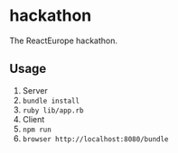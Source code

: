 # hackathon
The ReactEurope hackathon.

## Usage

1. Server
  1. `bundle install`
  2. `ruby lib/app.rb`
2. Client
  1. `npm run`
  2. `browser http://localhost:8080/bundle`
